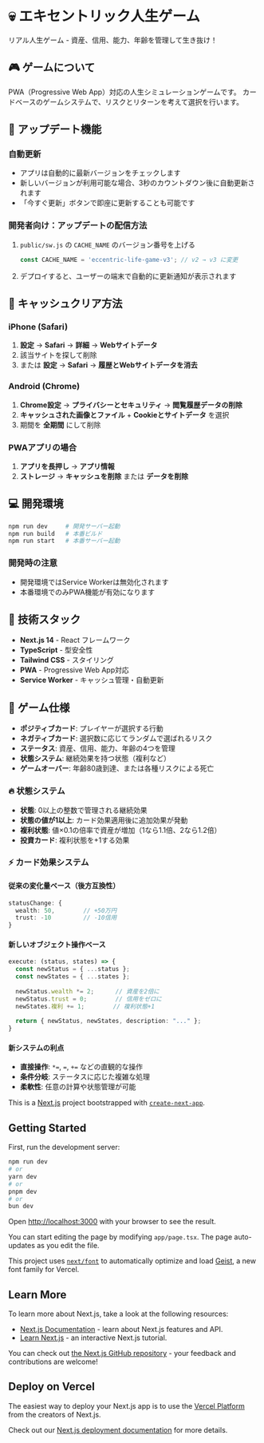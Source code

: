 # 💀 エキセントリック人生ゲーム

リアル人生ゲーム - 資産、信用、能力、年齢を管理して生き抜け！

## 🎮 ゲームについて

PWA（Progressive Web App）対応の人生シミュレーションゲームです。
カードベースのゲームシステムで、リスクとリターンを考えて選択を行います。

## 🚀 アップデート機能

### 自動更新
- アプリは自動的に最新バージョンをチェックします
- 新しいバージョンが利用可能な場合、3秒のカウントダウン後に自動更新されます
- 「今すぐ更新」ボタンで即座に更新することも可能です

### 開発者向け：アップデートの配信方法
1. `public/sw.js` の `CACHE_NAME` のバージョン番号を上げる
   ```javascript
   const CACHE_NAME = 'eccentric-life-game-v3'; // v2 → v3 に変更
   ```
2. デプロイすると、ユーザーの端末で自動的に更新通知が表示されます

## 📱 キャッシュクリア方法

### iPhone (Safari)
1. **設定** → **Safari** → **詳細** → **Webサイトデータ**
2. 該当サイトを探して削除
3. または **設定** → **Safari** → **履歴とWebサイトデータを消去**

### Android (Chrome)
1. **Chrome設定** → **プライバシーとセキュリティ** → **閲覧履歴データの削除**
2. **キャッシュされた画像とファイル** + **Cookieとサイトデータ** を選択
3. 期間を **全期間** にして削除

### PWAアプリの場合
1. **アプリを長押し** → **アプリ情報**
2. **ストレージ** → **キャッシュを削除** または **データを削除**

## 💻 開発環境

```bash
npm run dev     # 開発サーバー起動
npm run build   # 本番ビルド
npm run start   # 本番サーバー起動
```

### 開発時の注意
- 開発環境ではService Workerは無効化されます
- 本番環境でのみPWA機能が有効になります

## 🔧 技術スタック

- **Next.js 14** - React フレームワーク
- **TypeScript** - 型安全性
- **Tailwind CSS** - スタイリング
- **PWA** - Progressive Web App対応
- **Service Worker** - キャッシュ管理・自動更新

## 📝 ゲーム仕様

- **ポジティブカード**: プレイヤーが選択する行動
- **ネガティブカード**: 選択数に応じてランダムで選ばれるリスク
- **ステータス**: 資産、信用、能力、年齢の4つを管理
- **状態システム**: 継続効果を持つ状態（複利など）
- **ゲームオーバー**: 年齢80歳到達、または各種リスクによる死亡

### 🔥 状態システム

- **状態**: 0以上の整数で管理される継続効果
- **状態の値が1以上**: カード効果適用後に追加効果が発動
- **複利状態**: 値×0.1の倍率で資産が増加（1なら1.1倍、2なら1.2倍）
- **投資カード**: 複利状態を+1する効果

### ⚡ カード効果システム

#### 従来の変化量ベース（後方互換性）
```typescript
statusChange: {
  wealth: 50,        // +50万円
  trust: -10         // -10信用
}
```

#### 新しいオブジェクト操作ベース
```typescript
execute: (status, states) => {
  const newStatus = { ...status };
  const newStates = { ...states };
  
  newStatus.wealth *= 2;      // 資産を2倍に
  newStatus.trust = 0;        // 信用をゼロに
  newStates.複利 += 1;        // 複利状態+1
  
  return { newStatus, newStates, description: "..." };
}
```

#### 新システムの利点
- **直接操作**: `*=`, `=`, `+=` などの直観的な操作
- **条件分岐**: ステータスに応じた複雑な処理
- **柔軟性**: 任意の計算や状態管理が可能

This is a [Next.js](https://nextjs.org) project bootstrapped with [`create-next-app`](https://nextjs.org/docs/app/api-reference/cli/create-next-app).

## Getting Started

First, run the development server:

```bash
npm run dev
# or
yarn dev
# or
pnpm dev
# or
bun dev
```

Open [http://localhost:3000](http://localhost:3000) with your browser to see the result.

You can start editing the page by modifying `app/page.tsx`. The page auto-updates as you edit the file.

This project uses [`next/font`](https://nextjs.org/docs/app/building-your-application/optimizing/fonts) to automatically optimize and load [Geist](https://vercel.com/font), a new font family for Vercel.

## Learn More

To learn more about Next.js, take a look at the following resources:

- [Next.js Documentation](https://nextjs.org/docs) - learn about Next.js features and API.
- [Learn Next.js](https://nextjs.org/learn) - an interactive Next.js tutorial.

You can check out [the Next.js GitHub repository](https://github.com/vercel/next.js) - your feedback and contributions are welcome!

## Deploy on Vercel

The easiest way to deploy your Next.js app is to use the [Vercel Platform](https://vercel.com/new?utm_medium=default-template&filter=next.js&utm_source=create-next-app&utm_campaign=create-next-app-readme) from the creators of Next.js.

Check out our [Next.js deployment documentation](https://nextjs.org/docs/app/building-your-application/deploying) for more details.
